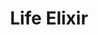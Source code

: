 ---
templateKey: blog-post
featuredpost: false
featuredimage: /assets/Life_Elixir.png
title: Life Elixir
description: Special
testfield: 1546
---